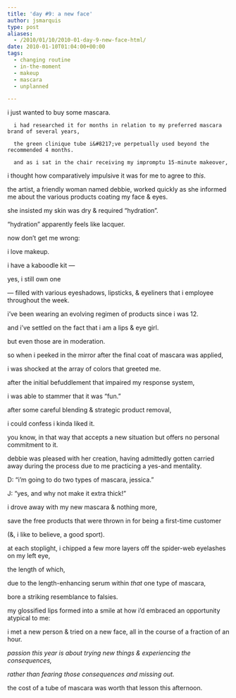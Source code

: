 ```yaml
---
title: 'day #9: a new face'
author: jsmarquis
type: post
aliases:
  - /2010/01/10/2010-01-day-9-new-face-html/
date: 2010-01-10T01:04:00+00:00
tags:
  - changing routine
  - in-the-moment
  - makeup
  - mascara
  - unplanned

---
```

i just wanted to buy some mascara.


      i had researched it for months in relation to my preferred mascara brand of several years,

      the green clinique tube i&#8217;ve perpetually used beyond the recommended 4 months.

      and as i sat in the chair receiving my impromptu 15-minute makeover,

  i thought how comparatively impulsive it was for me to agree to <i>this</i>.


  the artist, a friendly woman named debbie, worked quickly as she informed me about the various products coating my face & eyes.

  she insisted my skin was dry & required &#8220;hydration&#8221;.

  &#8220;hydration&#8221; apparently feels like lacquer.


  now don&#8217;t get me wrong:

  i love makeup.

  i have a kaboodle kit &#8212;

  yes, i still own one

  &#8212; filled with various eyeshadows, lipsticks, & eyeliners that i employee throughout the week.

  i&#8217;ve been wearing an evolving regimen of products since i was 12.

  and i&#8217;ve settled on the fact that i am a lips & eye girl.

  but even those are in moderation.


  so when i peeked in the mirror after the final coat of mascara was applied,

  i was shocked at the array of colors that greeted me.


  after the initial befuddlement that impaired my response system,

  i was able to stammer that it was &#8220;fun.&#8221;

  after some careful blending & strategic product removal,

  i could confess i kinda liked it.


  you know, in that way that accepts a new situation but offers no personal commitment to it.


  debbie was pleased with her creation, having admittedly gotten carried away during the process due to me practicing a yes-and mentality.


  D: &#8220;i&#8217;m going to do two types of mascara, jessica.&#8221;

  J: &#8220;yes, and why not make it extra thick!&#8221;


  i drove away with my new mascara & nothing more,

  save the free products that were thrown in for being a first-time customer

  (&, i like to believe, a good sport).

  at each stoplight, i chipped a few more layers off the spider-web eyelashes on my left eye,

  the length of which,

  due to the length-enhancing serum within <i>that</i> one type of mascara,

  bore a striking resemblance to falsies.


  my glossified lips formed into a smile at how i&#8217;d embraced an opportunity atypical to me:

  i met a new person & tried on a new face, all in the course of a fraction of an hour.


  <i>passion this year is about trying new things & experiencing the consequences,</i>

  <i>rather than fearing those consequences and missing out.</i>

  the cost of a tube of mascara was worth that lesson this afternoon.
